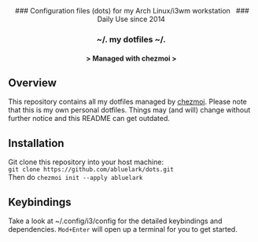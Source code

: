 <div align="center">
  ### Configuration files (dots) for my Arch Linux/i3wm workstation &nbsp;
  ### Daily Use since 2014&nbsp;

  ### ~/. my dotfiles ~/.&nbsp;

#### \> Managed with chezmoi >&nbsp;

</div>

## Overview
This repository contains all my dotfiles managed by [chezmoi](https://github.com/twpayne/chezmoi).
Please note that this is my own personal dotfiles.
Things may (and will) change without further notice and this README can get outdated.

## Installation
Git clone this repository into your host machine:   
`git clone https://github.com/abluelark/dots.git`   
Then do `chezmoi init --apply abluelark`   

## Keybindings
Take a look at ~/.config/i3/config for the detailed keybindings and dependencies. 
`Mod+Enter` will open up a terminal for you to get started.
